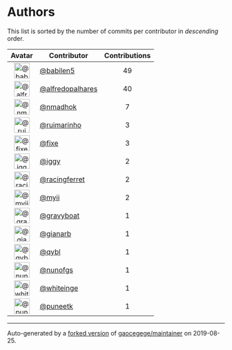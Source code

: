 # Authors

This list is sorted by the number of commits per contributor in _descending_ order.

Avatar|Contributor|Contributions
:-:|---|:-:
<img class='float-left rounded-1' src='https://avatars1.githubusercontent.com/u/117961?v=4' width='36' height='36' alt='@babilen5'>|[@babilen5](https://github.com/babilen5)|49
<img class='float-left rounded-1' src='https://avatars0.githubusercontent.com/u/223763?v=4' width='36' height='36' alt='@alfredopalhares'>|[@alfredopalhares](https://github.com/alfredopalhares)|40
<img class='float-left rounded-1' src='https://avatars0.githubusercontent.com/u/3374962?v=4' width='36' height='36' alt='@nmadhok'>|[@nmadhok](https://github.com/nmadhok)|7
<img class='float-left rounded-1' src='https://avatars0.githubusercontent.com/u/288709?v=4' width='36' height='36' alt='@ruimarinho'>|[@ruimarinho](https://github.com/ruimarinho)|3
<img class='float-left rounded-1' src='https://avatars2.githubusercontent.com/u/484559?v=4' width='36' height='36' alt='@fixe'>|[@fixe](https://github.com/fixe)|3
<img class='float-left rounded-1' src='https://avatars1.githubusercontent.com/u/20441?v=4' width='36' height='36' alt='@iggy'>|[@iggy](https://github.com/iggy)|2
<img class='float-left rounded-1' src='https://avatars3.githubusercontent.com/u/10433172?v=4' width='36' height='36' alt='@racingferret'>|[@racingferret](https://github.com/racingferret)|2
<img class='float-left rounded-1' src='https://avatars2.githubusercontent.com/u/10231489?v=4' width='36' height='36' alt='@myii'>|[@myii](https://github.com/myii)|2
<img class='float-left rounded-1' src='https://avatars2.githubusercontent.com/u/1396878?v=4' width='36' height='36' alt='@gravyboat'>|[@gravyboat](https://github.com/gravyboat)|1
<img class='float-left rounded-1' src='https://avatars1.githubusercontent.com/u/1630267?v=4' width='36' height='36' alt='@gianarb'>|[@gianarb](https://github.com/gianarb)|1
<img class='float-left rounded-1' src='https://avatars0.githubusercontent.com/u/8525?v=4' width='36' height='36' alt='@qybl'>|[@qybl](https://github.com/qybl)|1
<img class='float-left rounded-1' src='https://avatars1.githubusercontent.com/u/92085?v=4' width='36' height='36' alt='@nunofgs'>|[@nunofgs](https://github.com/nunofgs)|1
<img class='float-left rounded-1' src='https://avatars2.githubusercontent.com/u/91293?v=4' width='36' height='36' alt='@whiteinge'>|[@whiteinge](https://github.com/whiteinge)|1
<img class='float-left rounded-1' src='https://avatars1.githubusercontent.com/u/528061?v=4' width='36' height='36' alt='@puneetk'>|[@puneetk](https://github.com/puneetk)|1

---

Auto-generated by a [forked version](https://github.com/myii/maintainer) of [gaocegege/maintainer](https://github.com/gaocegege/maintainer) on 2019-08-25.
